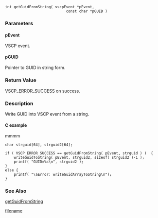 

```clike
int getGuidFromString( vscpEvent *pEvent, 
                            const char *pGUID )
```
### Parameters

#### pEvent
VSCP event.

#### pGUID
Pointer to GUID in string form.

### Return Value
VSCP_ERROR_SUCCESS on success.

### Description
Write GUID into VSCP event from a string. 

#### C example
mmmm

```clike
char strguid[64], strguid2[64];
 
if ( VSCP_ERROR_SUCCESS == getGuidFromString( pEvent, strguid ) )  { 
    writeGuidToString( pEvent, strguid2, sizeof( strguid2 )-1 );
    printf( "GUID=%s\n", strguid2 );
}
else {
    printf( "\aError: writeGuidArrayToString\n");
}
```

### See Also
[getGuidFromString](getguidfromstring.md)



[filename](./bottom_copyright.md ':include')